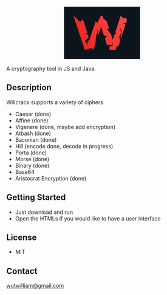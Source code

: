 <p style="text-align:center;"> <img src="data/willcrack.PNG"> </p>

  <p> A cryptography tool in JS and Java.</p>


## Description
Willcrack supports a variety of ciphers
- Caesar (done)
- Affine (done)
- Vigenere (done, maybe add encryption)
- Atbash (done)
- Baconian (done)
- Hill (encode done, decode in progress)
- Porta (done)
- Morse (done)
- Binary (done)
- Base64
- Aristocrat Encryption (done)

## Getting Started
- Just download and run
- Open the HTMLs if you would like to have a user interface

## License
- MIT

## Contact
wutwilliam@gmail.com
